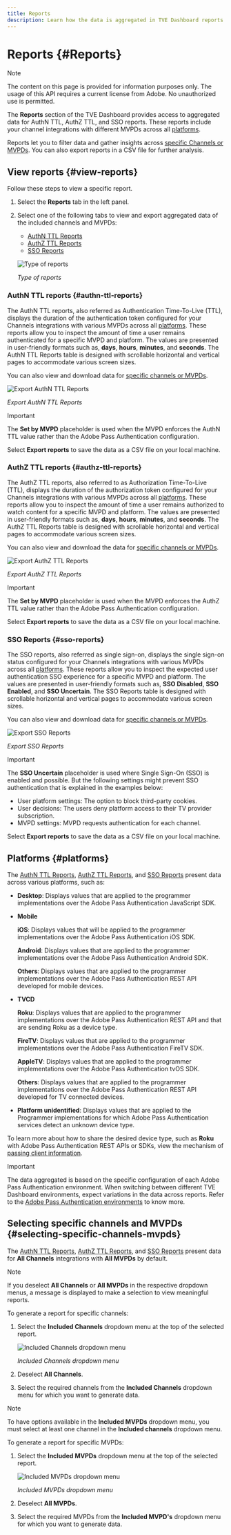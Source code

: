 ```yaml
---
title: Reports
description: Learn how the data is aggregated in TVE Dashboard reports.
---
```

# Reports {#Reports}

>[!NOTE]
>
>The content on this page is provided for information purposes only. The usage of this API requires a current license from Adobe. No unauthorized use is permitted.

The **Reports** section of the TVE Dashboard provides access to aggregated data for AuthN TTL, AuthZ TTL, and SSO reports. These reports include your channel integrations with different MVPDs across all [platforms](#platforms).

Reports let you to filter data and gather insights across [specific Channels or MVPDs](#selecting-specific-channels-mvpds). You can also export reports in a CSV file for further analysis.

## View reports {#view-reports}

Follow these steps to view a specific report.

1. Select the **Reports** tab in the left panel.
1. Select one of the following tabs to view and export aggregated data of the included channels and MVPDs:
   * [AuthN TTL Reports](#authn-ttl-reports)
   * [AuthZ TTL Reports](#authz-ttl-reports)
   * [SSO Reports](#sso-reports)

   ![Type of reports](assets/type-of-reports.png)

   *Type of reports*

### AuthN TTL reports {#authn-ttl-reports}

The AuthN TTL reports, also referred as Authentication Time-To-Live (TTL), displays the duration of the authentication token configured for your Channels integrations with various MVPDs across all [platforms](#platforms). These reports allow you to inspect the amount of time a user remains authenticated for a specific MVPD and platform. The values are presented in user-friendly formats such as, **days**, **hours**, **minutes**, and **seconds**. The AuthN TTL Reports table is designed with scrollable horizontal and vertical pages to accommodate various screen sizes.

You can also view and download data for [specific channels or MVPDs](#selecting-specific-channels-mvpds).

![Export AuthN TTL Reports](assets/authn-ttl-reports.png)

*Export AuthN TTL Reports*

>[!IMPORTANT]
>
> The **Set by MVPD** placeholder is used when the MVPD enforces the AuthN TTL value rather than the Adobe Pass Authentication configuration.

Select **Export reports** to save the data as a CSV file on your local machine.

### AuthZ TTL reports {#authz-ttl-reports}

The AuthZ TTL reports, also referred to as Authorization Time-To-Live (TTL), displays the duration of the authorization token configured for your Channels integrations with various MVPDs across all [platforms](#platforms). These reports allow you to inspect the amount of time a user remains authorized to watch content for a specific MVPD and platform. The values are presented in user-friendly formats such as, **days**, **hours**, **minutes**, and **seconds**. The AuthZ TTL Reports table is designed with scrollable horizontal and vertical pages to accommodate various screen sizes.

You can also view and download the data for [specific channels or MVPDs](#selecting-specific-channels-mvpds).

![Export AuthZ TTL Reports](assets/authz-ttl-reports.png)

*Export AuthZ TTL Reports*

>[!IMPORTANT]
>
> The **Set by MVPD** placeholder is used when the MVPD enforces the AuthZ TTL value rather than the Adobe Pass Authentication configuration.

Select **Export reports** to save the data as a CSV file on your local machine. 

### SSO Reports {#sso-reports}

The SSO reports, also referred as single sign-on, displays the single sign-on status configured for your Channels integrations with various MVPDs across all [platforms](#platforms). These reports allow you to inspect the expected user authentication SSO experience for a specific MVPD and platform. The values are presented in user-friendly formats such as, **SSO Disabled**, **SSO Enabled**, and **SSO Uncertain**. The SSO Reports table is designed with scrollable horizontal and vertical pages to accommodate various screen sizes.

You can also view and download data for [specific channels or MVPDs](#selecting-specific-channels-mvpds).

![Export SSO Reports](assets/sso-reports.png)

*Export SSO Reports*

>[!IMPORTANT]
>
> The **SSO Uncertain** placeholder is used where Single Sign-On (SSO) is enabled and possible. But the following settings might prevent SSO authentication that is explained in the examples below:
>
> * User platform settings: The option to block third-party cookies.
> * User decisions: The users deny platform access to their TV provider subscription.
> * MVPD settings: MVPD requests authentication for each channel.

Select **Export reports** to save the data as a CSV file on your local machine.

## Platforms {#platforms}

The [AuthN TTL Reports](#authn-ttl-reports), [AuthZ TTL Reports](#authz-ttl-reports), and [SSO Reports](#sso-reports) present data across various platforms, such as:

* **Desktop**: Displays values that are applied to the programmer implementations over the Adobe Pass Authentication JavaScript SDK.

* **Mobile** 

   **iOS**: Displays values that will be applied to the programmer implementations over the Adobe Pass Authentication iOS SDK.

   **Android**: Displays values that are applied to the programmer implementations over the Adobe Pass Authentication Android SDK.

   **Others**: Displays values that are applied to the programmer implementations over the Adobe Pass Authentication REST API developed for mobile devices.

* **TVCD**

   **Roku**: Displays values that are applied to the programmer implementations over the Adobe Pass Authentication REST API and that are sending Roku as a device type.

   **FireTV**: Displays values that are applied to the programmer implementations over the Adobe Pass Authentication FireTV SDK.

   **AppleTV**: Displays values that are applied to the programmer implementations over the Adobe Pass Authentication tvOS SDK.

   **Others**: Displays values that are applied to the programmer implementations over the Adobe Pass Authentication REST API developed for TV connected devices.

* **Platform unidentified**: Displays values that are applied to the Programmer implementations for which Adobe Pass Authentication services detect an unknown device type.

To learn more about how to share the desired device type, such as **Roku** with Adobe Pass Authentication REST APIs or SDKs, view the mechanism of [passing client information](/help/authentication/passing-client-information-device-connection-and-application.md).

>[!IMPORTANT]
>
> The data aggregated is based on the specific configuration of each Adobe Pass Authentication environment. When switching between different TVE Dashboard environments, expect variations in the data across reports. Refer to the [Adobe Pass Authentication environments](/help/authentication/tve-dashboard-environments.md) to know more. 

## Selecting specific channels and MVPDs {#selecting-specific-channels-mvpds} 

The [AuthN TTL Reports](#authn-ttl-reports), [AuthZ TTL Reports](#authz-ttl-reports), and [SSO Reports](#sso-reports) present data for **All Channels** integrations with **All MVPDs** by default.

>[!NOTE]
>
> If you deselect **All Channels** or **All MVPDs** in the respective dropdown menus, a message is displayed to make a selection to view meaningful reports.

To generate a report for specific channels:

1. Select the **Included Channels** dropdown menu at the top of the selected report.

   ![Included Channels dropdown menu](assets/include-channels.png)

   *Included Channels dropdown menu*

1. Deselect **All Channels**.
1. Select the required channels from the **Included Channels** dropdown menu for which you want to generate data.


>[!NOTE]
>
> To have options available in the **Included MVPDs** dropdown menu, you must select at least one channel in the **Included channels** dropdown menu.

To generate a report for specific MVPDs:

1. Select the **Included MVPDs** dropdown menu at the top of the selected report.

   ![Included MVPDs dropdown menu](assets/include-mvpds.png)

   *Included MVPDs dropdown menu*

1. Deselect **All MVPDs**.
1. Select the required MVPDs from the **Included MVPD's** dropdown menu for which you want to generate data.





